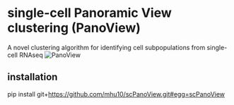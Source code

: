 # single-cell Panoramic View clustering (PanoView)
A novel clustering algorithm for identifying cell subpopulations from single-cell RNAseq
![PanoView](https://github.com/mhu10/scPanoView/blob/master/Slide1.TIF)
## installation ##

pip install git+https://github.com/mhu10/scPanoView.git#egg=scPanoView
